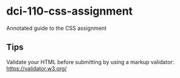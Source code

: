 # dci-110-css-assignment
Annotated guide to the CSS assignment

## Tips
Validate your HTML before submitting by using a markup validator: https://validator.w3.org/
